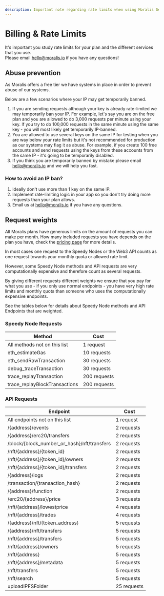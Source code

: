 ```yaml
---
description: Important note regarding rate limits when using Moralis Services.
---
```


# Billing & Rate Limits

It's important you study rate limits for your plan and the different services that you use.\
Please email hello@moralis.io if you have any questions!&#x20;

## Abuse prevention

As Moralis offers a free tier we have systems in place in order to prevent abuse of our systems.

Below are a few scenarios where your IP may get temporarily banned.&#x20;

1. If you are sending requests although your key is already rate-limited we may temporarily ban your IP. For example, let's say you are on the free plan and you are allowed to do 3,000 requests per minute using your key. If you try to do 100,000 requests in the same minute using the same key - you will most likely get temporarily IP-banned.
2. You are allowed to use several keys on the same IP for testing when you are way below your rate limits but it's not recommended for production as our systems may flag it as abuse. For example, if you create 100 free accounts and send requests using the keys from these accounts from the same IP - it's going to be temporarily disabled.
3. If you think you are temporarily banned by mistake please email hello@moralis.io and we will help you fast.

### How to avoid an IP ban?

1. Ideally don't use more than 1 key on the same IP.
2. Implement rate-limiting logic in your app so you don't try doing more requests than your plan allows.
3. Email us at hello@moralis.io if you have any questions.

## Request weights

All Moralis plans have generous limits on the amount of requests you can make per month. How many included requests you have depends on the plan you have, check the [pricing page](https://moralis.io/pricing) for more details.&#x20;

In most cases one request to the Speedy Nodes or the Web3 API counts as one request towards your monthly quota or allowed rate limit.

However, some Speedy Node methods and API requests are very computationally expensive and therefore count as several requests.&#x20;

By giving different requests different weights we ensure that you pay for what you use - if you only use normal endpoints - you have very high rate limits and monthly quota than someone who uses the computationally expensive endpoints.

See the tables below for details about Speedy Node methods and API Endpoints that are weighted.&#x20;

### Speedy Node Requests

| Method                         | Cost         |
| ------------------------------ | ------------ |
| All methods not on this list   | 1 request    |
| eth\_estimateGas               | 10 requests  |
| eth\_sendRawTransaction        | 30 requests  |
| debug\_traceTransaction        | 30 requests  |
| trace\_replayTransaction       | 200 requests |
| trace\_replayBlockTransactions | 200 requests |

### API Requests

| Endpoint                                       | Cost        |
| ---------------------------------------------- | ----------- |
| All endpoints not on this list                 | 1 request   |
| /{address}/events                              | 2 requests  |
| /{address}/erc20/transfers                     | 2 requests  |
| /block/{block\_number\_or\_hash}/nft/transfers | 2 requests  |
| /nft/{address}/{token\_id}                     | 2 requests  |
| /nft/{address}/{token\_id}/owners              | 2 requests  |
| /nft/{address}/{token\_id}/transfers           | 2 requests  |
| /{address}/logs                                | 2 requests  |
| /transaction/{transaction\_hash}               | 2 requests  |
| /{address}/function                            | 2 requests  |
| /erc20/{address}/price                         | 3 requests  |
| /nft/{address}/lowestprice                     | 4 requests  |
| /nft/{address}/trades                          | 4 requests  |
| /{address}/nft/{token\_address}                | 5 requests  |
| /{address}/nft/transfers                       | 5 requests  |
| /nft/{address}/transfers                       | 5 requests  |
| /nft/{address}/owners                          | 5 requests  |
| /nft/{address}                                 | 5 requests  |
| /nft/{address}/metadata                        | 5 requests  |
| /nft/transfers                                 | 5 requests  |
| /nft/search                                    | 5 requests  |
| uploadIPFSFolder                               | 25 requests |
